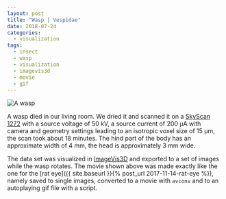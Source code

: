 ```yaml
---
layout: post
title: "Wasp | Vespidae"
date: 2018-07-24
categories:
  - visualization
tags:
  - insect
  - wasp
  - visualization
  - imagevis3d
  - movie
  - gif
---
```


![A wasp](/assets/2018/07/24/wasp-vespidae/wasp.gif)

A wasp died in our living room.
We dried it and scanned it on a [SkyScan 1272](https://www.bruker.com/products/microtomography/micro-ct-for-sample-scanning/skyscan-1272/overview.html) with a source voltage of 50 kV, a source current of 200 µA with camera and geometry settings leading to an isotropic voxel size of 15 µm, the scan took about 18 minutes.
The hind part of the body has an approximate width of 4 mm, the head is approximately 3 mm wide.

The data set was visualized in [ImageVis3D](http://www.sci.utah.edu/software/imagevis3d.html) and exported to a set of images while the wasp rotates.
The movie shown above was made exactly like the one for the [rat eye]({{ site.baseurl }}{% post_url 2017-11-14-rat-eye %}), namely saved to single images, converted to a movie with `avconv` and to an autoplaying gif file with a script.
